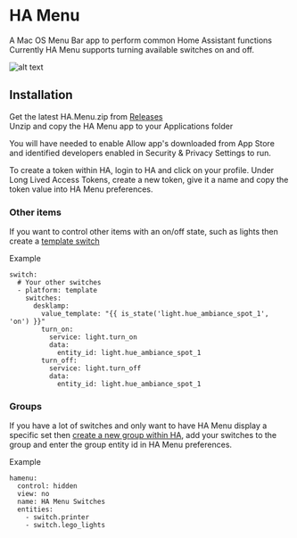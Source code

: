 #  HA Menu

A Mac OS Menu Bar app to perform common Home Assistant functions  
Currently HA Menu supports turning available switches on and off.

![alt text](https://github.com/andrew-codechimp/ha-menu/blob/master/Art/menu.png "HA Menu")

## Installation
Get the latest HA.Menu.zip from [Releases](https://github.com/andrew-codechimp/ha-menu/releases)  
Unzip and copy the HA Menu app to your Applications folder

You will have needed to enable Allow app's downloaded from App Store and identified developers enabled in Security & Privacy Settings to run.  

To create a token within HA, login to HA and click on your profile.
Under Long Lived Access Tokens, create a new token, give it a name and copy the token value into HA Menu preferences.

### Other items
If you want to control other items with an on/off state, such as lights then create a [template switch](https://www.home-assistant.io/integrations/switch.template)   

Example
```
switch:
  # Your other switches
  - platform: template
    switches:
      desklamp:
        value_template: "{{ is_state('light.hue_ambiance_spot_1', 'on') }}"
        turn_on:
          service: light.turn_on
          data:
            entity_id: light.hue_ambiance_spot_1
        turn_off:
          service: light.turn_off
          data:
            entity_id: light.hue_ambiance_spot_1
```

### Groups
If you have a lot of switches and only want to have HA Menu display a specific set then [create a new group within HA](https://www.home-assistant.io/integrations/group/), add your switches to the group and enter the group entity id in HA Menu preferences.

Example   
```
hamenu:
  control: hidden
  view: no
  name: HA Menu Switches
  entities:
    - switch.printer
    - switch.lego_lights
```

